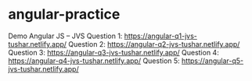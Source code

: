 # angular-practice

Demo Angular JS – JVS
Question 1: https://angular-q1-jvs-tushar.netlify.app/
Question 2: https://angular-q2-jvs-tushar.netlify.app/
Question 3: https://angular-q3-jvs-tushar.netlify.app/
Question 4: https://angular-q4-jvs-tushar.netlify.app/
Question 5: https://angular-q5-jvs-tushar.netlify.app/
